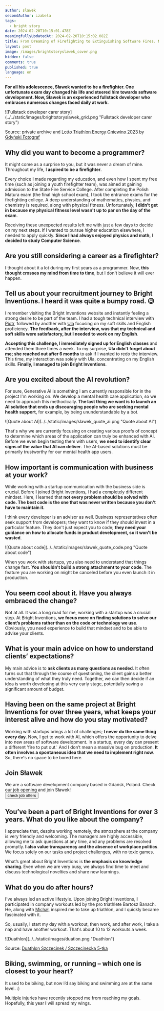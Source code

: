 ```yaml
---
author: slawek
secondAuthor: izabela
tags:
  - bright story
date: 2024-02-20T10:15:01.478Z
meaningfullyUpdatedAt: 2024-02-20T10:15:02.082Z
title: From Dreaming of Firefighting to Extinguishing Software Fires. Meet Sławek
layout: post
image: /images/brightstoryslawek_cover.png
hidden: false
comments: true
published: true
language: en
---
```

**For all his adolescence, Sławek wanted to be a firefighter. One unfortunate exam day changed his life and steered him towards software development. Now, Sławek is an experienced fullstack developer who embraces numerous changes faced daily at work.**

<div className="image">![Fullstack developer carer story](../../static/images/brightstoryslawek_grid.png "Fullstack developer carer story")</div>

Source: private archive and [Lotto Triathlon Energy Gniewino 2023 by Gdyński Fotograf](https://www.facebook.com/media/set/?vanity=100094453642738&set=a.126192140539240)

## Why did you want to become a programmer?

It might come as a surprise to you, but it was never a dream of mine. Throughout my life, **I aspired to be a firefighter**. 

Every choice I made regarding my education, and even how I spent my free time (such as joining a youth firefighter team), was aimed at gaining admission to the State Fire Service College. After completing the Polish Matura exam (the final high school exam), I took the entrance exams for the firefighting college. A deep understanding of mathematics, physics, and chemistry is required, along with physical fitness. Unfortunately, **I didn’t get in because my physical fitness level wasn't up to par on the day of the exam**.

Receiving these unexpected results left me with just a few days to decide on my next steps. If I wanted to pursue higher education elsewhere, I needed to apply quickly. **Since I had always enjoyed physics and math, I decided to study Computer Science**.

## Are you still considering a career as a firefighter?

I thought about it a lot during my first years as a programmer. Now, **this thought crosses my mind from time to time**, but I don't believe it will ever happen.

## Tell us about your recruitment journey to Bright Inventions. I heard it was quite a bumpy road. 😉

I remember visiting the Bright Inventions website and instantly feeling a strong desire to be part of the team. I had a tough technical interview with [Piotr](/about-us/piotr/), followed by another with [Ula](/about-us/ula/) focusing on my soft skills and English proficiency. **The feedback, after the interview, was that my technical and soft skills were satisfactory, but I needed to work on my English**. 

**Accepting this challenge, I immediately signed up for English classes** and attended them three times a week. To my surprise, **Ula didn't forget about me; she reached out after 6 months** to ask if I wanted to redo the interview. This time, my interaction was solely with Ula, concentrating on my English skills. **Finally, I managed to join Bright Inventions**.

## Are you excited about the AI revolution?

For sure, Generative AI is something I am currently responsible for in the project I'm working on. We develop a mental health care application, so we need to approach this methodically. **The last thing we want is to launch an AI solution that ends up discouraging people who are seeking mental health support**, for example, by being ununderstandable by a bot.

<div className="image">![Quote about AI](../../static/images/slawek_quote_ai.png "Quote about AI")</div>

That's why we are currently focusing on creating various proofs of concept to determine which areas of the application can truly be enhanced with AI. Before we even begin testing them with users, **we need to identify clear signs of the value that AI can deliver**. The AI-based solutions must be primarily trustworthy for our mental health app users.

## How important is communication with business at your work?

While working with a startup communication with the business side is crucial. Before I joined Bright Inventions, I had a completely different mindset. Here, I learned that **not every problem should be solved with code. The best code is the one that was never written because you don't have to maintain it**.

I think every developer is an advisor as well. Business representatives often seek support from developers; they want to know if they should invest in a particular feature. They don't just expect you to code; **they need your guidance on how to allocate funds in product development, so it won't be wasted**.

<div className="image">![Quote about code](../../static/images/slawek_quote_code.png "Quote about code")</div>

When you work with startups, you also need to understand that things change fast. **You shouldn't build a strong attachment to your code**. The feature you are working on might be canceled before you even launch it in production.

## You seem cool about it. Have you always embraced the change?

Not at all. It was a long road for me, working with a startup was a crucial step. At Bright Inventions, **we focus more on finding solutions to solve our client’s problems rather than on the code or technology we use**. Obviously, you need experience to build that mindset and to be able to advise your clients.

## What is your main advice on how to understand clients’ expectations?

My main advice is to **ask clients as many questions as needed**. It often turns out that through the course of questioning, the client gains a better understanding of what they truly need. Together, we can then decide if an idea is worth developing at this very early stage, potentially saving a significant amount of budget.

## Having been on the same project at Bright Inventions for over three years, what keeps your interest alive and how do you stay motivated?

Working with startups brings a lot of challenges; **I never do the same thing every day**. Now, I get to work with AI, which offers the opportunity to delve into new areas of software development. In a startup, every day can present a different 'fire to put out.' And I don’t mean a massive bug on production. **It often involves a spontaneous idea that we need to implement right now**. So, there's no space to be bored here.

<div class='block-button'><h2>Join Sławek</h2><div>We are a software development company based in Gdańsk, Poland. Check our job opening and join Sławek!</div><a href="/career/"><button>check job offers</button></a></div>

## You’ve been a part of Bright Inventions for over 3 years. What do you like about the company?

I appreciate that, despite working remotely, the atmosphere at the company is very friendly and welcoming. The managers are highly accessible, allowing me to ask questions at any time, and any problems are resolved promptly. **I also value transparency and the absence of workplace politics**. We focus solely on our tasks and project challenges, with no toxic games.

What’s great about Bright Inventions is **the emphasis on knowledge sharing**. Even when we are very busy, we always find time to meet and discuss technological novelties and share new learnings.

## What do you do after hours?

I've always led an active lifestyle. Upon joining Bright Inventions, I participated in company workouts led by the pro triathlete Bartosz Banach. He, along with [Michał](/about-us/michal/), inspired me to take up triathlon, and I quickly became fascinated with it.

So, usually, I start my day with a workout, then work, and after work, I take a nap and have another workout. That's about 10 to 12 workouts a week.

<div className="image">![Duathlon](../../static/images/duatlon.png "Duathlon")</div>

Source: [Duathlon Szczecinek / Szczecinecka 5-tka](https://www.facebook.com/photo/?fbid=191659660288084&set=pcb.191661143621269)

## Biking, swimming, or running – which one is closest to your heart?

It used to be biking, but now I’d say biking and swimming are at the same level. :) 

Multiple injuries have recently stopped me from reaching my goals. Hopefully, this year I will spread my wings.